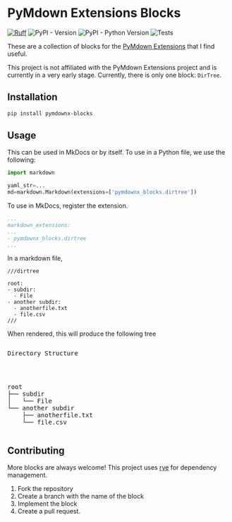 # PyMdown Extensions Blocks

[![Ruff](https://img.shields.io/endpoint?url=https://raw.githubusercontent.com/astral-sh/ruff/main/assets/badge/v2.json)](https://github.com/astral-sh/ruff)
![PyPI - Version](https://img.shields.io/pypi/v/pymdownx-blocks)
![PyPI - Python Version](https://img.shields.io/pypi/pyversions/pymdownx-blocks)
![Tests](https://img.shields.io/github/actions/workflow/status/TillerBurr/pymdownx-blocks/tests)



These are a collection of blocks for the [PyMdown Extensions](https://facelessuser.github.io/pymdown-extensions) that I find useful.

This project is not affiliated with the PyMdown Extensions project and is currently in a very early stage. Currently, there is only one block: `DirTree`.

## Installation

```bash
pip install pymdownx-blocks
```

## Usage
This can be used in MkDocs or by itself. To use in a Python file, we use the following:

```python
import markdown

yaml_str=...
md=markdown.Markdown(extensions=['pymdownx_blocks.dirtree'])
```

To use in MkDocs, register the extension.

```yaml
...
markdown_extensions:
...
- pymdownx_blocks.dirtree
...
```

In a markdown file, 
```
///dirtree

root:
- subdir:
  - File
- another subdir:
  - anotherfile.txt
  - file.csv
///
```


When rendered, this will produce the following tree

<div>
<pre class="admonition note"><p class="admonition-title">Directory Structure</p>
<p> 
root
├── subdir 
│   └── File
└── another subdir
    ├── anotherfile.txt 
    └── file.csv
</p></pre>
</div>


## Contributing 

More blocks are always welcome! This project uses [rye](https:rye-up.com) for dependency
management.

1. Fork the repository
2. Create a branch with the name of the block
3. Implement the block
4. Create a pull request.
